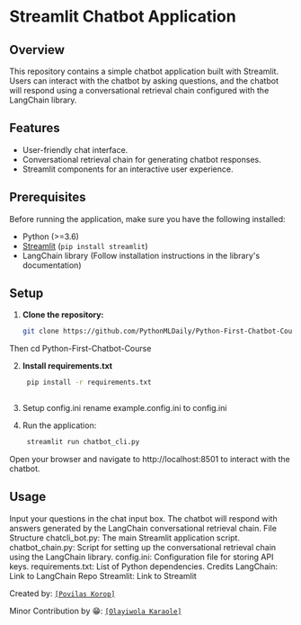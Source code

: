 # Streamlit Chatbot Application

## Overview

This repository contains a simple chatbot application built with Streamlit. Users can interact with the chatbot by asking questions, and the chatbot will respond using a conversational retrieval chain configured with the LangChain library.

## Features

- User-friendly chat interface.
- Conversational retrieval chain for generating chatbot responses.
- Streamlit components for an interactive user experience.

## Prerequisites

Before running the application, make sure you have the following installed:

- Python (>=3.6)
- [Streamlit](https://www.streamlit.io/) (`pip install streamlit`)
- LangChain library (Follow installation instructions in the library's documentation)

## Setup

1. **Clone the repository:**
   ```bash
   git clone https://github.com/PythonMLDaily/Python-First-Chatbot-Course.git
Then cd Python-First-Chatbot-Course
   
2. **Install requirements.txt**
   ```bash
    pip install -r requirements.txt
    
3. Setup config.ini
    rename example.config.ini to config.ini

4. Run the application:
   ```bash
    streamlit run chatbot_cli.py
Open your browser and navigate to http://localhost:8501 to interact with the chatbot.

## Usage
Input your questions in the chat input box.
The chatbot will respond with answers generated by the LangChain conversational retrieval chain.
File Structure
chatcli_bot.py: The main Streamlit application script.
chatbot_chain.py: Script for setting up the conversational retrieval chain using the LangChain library.
config.ini: Configuration file for storing API keys.
requirements.txt: List of Python dependencies.
Credits
LangChain: Link to LangChain Repo
Streamlit: Link to Streamlit

Created by:
<a href="https://github.com/PovilasKorop" target="_blank"> `[Povilas Korop]` </a>

Minor Contribution by 😁:
<a href="https://github.com/Olayiwolaaa" target="_blank"> `[Olayiwola Karaole]` </a>
